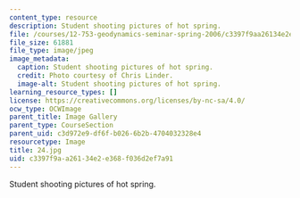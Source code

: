 ```yaml
---
content_type: resource
description: Student shooting pictures of hot spring.
file: /courses/12-753-geodynamics-seminar-spring-2006/c3397f9aa26134e2e368f036d2ef7a91_24.jpg
file_size: 61881
file_type: image/jpeg
image_metadata:
  caption: Student shooting pictures of hot spring.
  credit: Photo courtesy of Chris Linder.
  image-alt: Student shooting pictures of hot spring.
learning_resource_types: []
license: https://creativecommons.org/licenses/by-nc-sa/4.0/
ocw_type: OCWImage
parent_title: Image Gallery
parent_type: CourseSection
parent_uid: c3d972e9-df6f-b026-6b2b-4704032328e4
resourcetype: Image
title: 24.jpg
uid: c3397f9a-a261-34e2-e368-f036d2ef7a91
---
```

Student shooting pictures of hot spring.